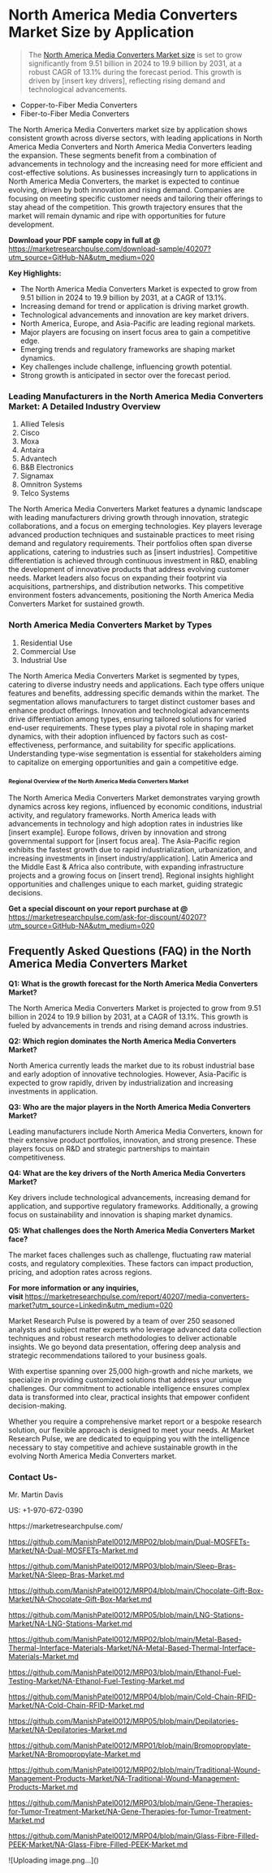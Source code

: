 <h1>North America Media Converters Market&nbsp;Size by Application</h1><blockquote><p>The <a href="https://marketresearchpulse.com/download-sample/40207?utm_source=GitHub-NA&amp;utm_medium=020">North America Media Converters Market size</a> is set to grow significantly from 9.51 billion in 2024 to 19.9 billion by 2031, at a robust CAGR of 13.1% during the forecast period. This growth is driven by [insert key drivers], reflecting rising demand and technological advancements.</p></blockquote><ul><li>Copper-to-Fiber Media Converters <li> Fiber-to-Fiber Media Converters</li></ul><p>The North America Media Converters market size by application shows consistent growth across diverse sectors, with leading applications in North America Media Converters and North America Media Converters leading the expansion. These segments benefit from a combination of advancements in technology and the increasing need for more efficient and cost-effective solutions. As businesses increasingly turn to applications in North America Media Converters, the market is expected to continue evolving, driven by both innovation and rising demand. Companies are focusing on meeting specific customer needs and tailoring their offerings to stay ahead of the competition. This growth trajectory ensures that the market will remain dynamic and ripe with opportunities for future development.</p><p><strong>Download your PDF sample copy in full at @ </strong><a href="https://marketresearchpulse.com/download-sample/40207?utm_source=GitHub-NA&amp;utm_medium=020">https://marketresearchpulse.com/download-sample/40207?utm_source=GitHub-NA&amp;utm_medium=020</a></p><p><strong>Key Highlights: </strong></p><ul><li>The North America Media Converters Market is expected to grow from 9.51 billion in 2024 to 19.9 billion by 2031, at a CAGR of 13.1%.</li><li>Increasing demand for trend or application is driving market growth.</li><li>Technological advancements and innovation are key market drivers.</li><li>North America, Europe, and Asia-Pacific are leading regional markets.</li><li>Major players are focusing on insert focus area to gain a competitive edge.</li><li>Emerging trends and regulatory frameworks are shaping market dynamics.</li><li>Key challenges include challenge, influencing growth potential.</li><li>Strong growth is anticipated in sector over the forecast period.</li></ul><h3>Leading Manufacturers in the North America Media Converters Market: A Detailed Industry Overview</h3><ol><li>Allied Telesis</li><li>Cisco</li><li>Moxa</li><li>Antaira</li><li>Advantech</li><li>B&B Electronics</li><li>Signamax</li><li>Omnitron Systems</li><li>Telco Systems</li></ol><div class="flex max-w-full flex-col flex-grow"><div class="min-h-8 text-message flex w-full flex-col items-end gap-2 whitespace-normal break-words [.text-message+&amp;]:mt-5" dir="auto" data-message-author-role="assistant" data-message-id="fd8432e4-4910-450d-b182-61b7bfb0a01f" data-message-model-slug="gpt-4o"><div class="flex w-full flex-col gap-1 empty:hidden first:pt-[3px]"><div class="markdown prose w-full break-words dark:prose-invert light"><p>The North America Media Converters Market features a dynamic landscape with leading manufacturers driving growth through innovation, strategic collaborations, and a focus on emerging technologies. Key players leverage advanced production techniques and sustainable practices to meet rising demand and regulatory requirements. Their portfolios often span diverse applications, catering to industries such as [insert industries]. Competitive differentiation is achieved through continuous investment in R&amp;D, enabling the development of innovative products that address evolving customer needs. Market leaders also focus on expanding their footprint via acquisitions, partnerships, and distribution networks. This competitive environment fosters advancements, positioning the North America Media Converters Market for sustained growth.</p></div></div></div></div><h3>North America Media Converters Market by Types</h3><ol><li>Residential Use <li> Commercial Use <li> Industrial Use</li></ol><div class="flex max-w-full flex-col flex-grow"><div class="min-h-8 text-message flex w-full flex-col items-end gap-2 whitespace-normal break-words [.text-message+&amp;]:mt-5" dir="auto" data-message-author-role="assistant" data-message-id="084470be-0bb7-4664-bddf-5156b4f41249" data-message-model-slug="gpt-4o-mini"><div class="flex w-full flex-col gap-1 empty:hidden first:pt-[3px]"><div class="markdown prose w-full break-words dark:prose-invert light"><p>The North America Media Converters Market is segmented by types, catering to diverse industry needs and applications. Each type offers unique features and benefits, addressing specific demands within the market. The segmentation allows manufacturers to target distinct customer bases and enhance product offerings. Innovation and technological advancements drive differentiation among types, ensuring tailored solutions for varied end-user requirements. These types play a pivotal role in shaping market dynamics, with their adoption influenced by factors such as cost-effectiveness, performance, and suitability for specific applications. Understanding type-wise segmentation is essential for stakeholders aiming to capitalize on emerging opportunities and gain a competitive edge.</p></div></div></div></div><h3><span style="font-size: 11px;">Regional Overview of the North America Media Converters Market</span></h3><div class="flex max-w-full flex-col flex-grow"><div class="min-h-8 text-message flex w-full flex-col items-end gap-2 whitespace-normal break-words [.text-message+&amp;]:mt-5" dir="auto" data-message-author-role="assistant" data-message-id="e9038762-ce64-4e30-91c9-9bd413514231" data-message-model-slug="gpt-4o-mini"><div class="flex w-full flex-col gap-1 empty:hidden first:pt-[3px]"><div class="markdown prose w-full break-words dark:prose-invert light"><p>The North America Media Converters Market demonstrates varying growth dynamics across key regions, influenced by economic conditions, industrial activity, and regulatory frameworks. North America leads with advancements in technology and high adoption rates in industries like [insert example]. Europe follows, driven by innovation and strong governmental support for [insert focus area]. The Asia-Pacific region exhibits the fastest growth due to rapid industrialization, urbanization, and increasing investments in [insert industry/application]. Latin America and the Middle East &amp; Africa also contribute, with expanding infrastructure projects and a growing focus on [insert trend]. Regional insights highlight opportunities and challenges unique to each market, guiding strategic decisions.</p></div></div></div></div><p><strong>Get a special discount on your report purchase at @ </strong><a href="https://marketresearchpulse.com/ask-for-discount/40207?utm_source=GitHub-NA&amp;utm_medium=020">https://marketresearchpulse.com/ask-for-discount/40207?utm_source=GitHub-NA&amp;utm_medium=020</a></p><h2>Frequently Asked Questions (FAQ) in the North America Media Converters Market</h2><p><strong>Q1: What is the growth forecast for the North America Media Converters Market?</strong></p><p>The North America Media Converters Market is projected to grow from 9.51 billion in 2024 to 19.9 billion by 2031, at a CAGR of 13.1%. This growth is fueled by advancements in trends and rising demand across industries.</p><p><strong>Q2: Which region dominates the North America Media Converters Market?</strong></p><p>North America currently leads the market due to its robust industrial base and early adoption of innovative technologies. However, Asia-Pacific is expected to grow rapidly, driven by industrialization and increasing investments in application.</p><p><strong>Q3: Who are the major players in the North America Media Converters Market?</strong></p><p>Leading manufacturers include North America Media Converters, known for their extensive product portfolios, innovation, and strong presence. These players focus on R&amp;D and strategic partnerships to maintain competitiveness.</p><p><strong>Q4: What are the key drivers of the North America Media Converters Market?</strong></p><p>Key drivers include technological advancements, increasing demand for application, and supportive regulatory frameworks. Additionally, a growing focus on sustainability and innovation is shaping market dynamics.</p><p><strong>Q5: What challenges does the North America Media Converters Market face?</strong></p><p>The market faces challenges such as challenge, fluctuating raw material costs, and regulatory complexities. These factors can impact production, pricing, and adoption rates across regions.</p><p><strong>For more information or any inquiries, visit&nbsp;</strong><a href="https://marketresearchpulse.com/report/40207/media-converters-market?utm_source=Linkedin&utm_medium=020">https://marketresearchpulse.com/report/40207/media-converters-market?utm_source=Linkedin&utm_medium=020</a></p><p>Market Research Pulse is powered by a team of over 250 seasoned analysts and subject matter experts who leverage advanced data collection techniques and robust research methodologies to deliver actionable insights. We go beyond data presentation, offering deep analysis and strategic recommendations tailored to your business goals.</p><p>With expertise spanning over 25,000 high-growth and niche markets, we specialize in providing customized solutions that address your unique challenges. Our commitment to actionable intelligence ensures complex data is transformed into clear, practical insights that empower confident decision-making.</p><p>Whether you require a comprehensive market report or a bespoke research solution, our flexible approach is designed to meet your needs. At Market Research Pulse, we are dedicated to equipping you with the intelligence necessary to stay competitive and achieve sustainable growth in the evolving North America Media Converters market.</p><h3><strong>Contact Us-</strong></h3><p>Mr. Martin Davis</p><p>US: +1-970-672-0390</p><p>https://marketresearchpulse.com/</p><p><a href="https://github.com/ManishPatel0012/MRP02/blob/main/Dual-MOSFETs-Market/NA-Dual-MOSFETs-Market.md">https://github.com/ManishPatel0012/MRP02/blob/main/Dual-MOSFETs-Market/NA-Dual-MOSFETs-Market.md</a></p><p><a href="https://github.com/ManishPatel0012/MRP03/blob/main/Sleep-Bras-Market/NA-Sleep-Bras-Market.md">https://github.com/ManishPatel0012/MRP03/blob/main/Sleep-Bras-Market/NA-Sleep-Bras-Market.md</a></p><p><a href="https://github.com/ManishPatel0012/MRP04/blob/main/Chocolate-Gift-Box-Market/NA-Chocolate-Gift-Box-Market.md">https://github.com/ManishPatel0012/MRP04/blob/main/Chocolate-Gift-Box-Market/NA-Chocolate-Gift-Box-Market.md</a></p><p><a href="https://github.com/ManishPatel0012/MRP05/blob/main/LNG-Stations-Market/NA-LNG-Stations-Market.md">https://github.com/ManishPatel0012/MRP05/blob/main/LNG-Stations-Market/NA-LNG-Stations-Market.md</a></p><p><a href="https://github.com/ManishPatel0012/MRP02/blob/main/Metal-Based-Thermal-Interface-Materials-Market/NA-Metal-Based-Thermal-Interface-Materials-Market.md">https://github.com/ManishPatel0012/MRP02/blob/main/Metal-Based-Thermal-Interface-Materials-Market/NA-Metal-Based-Thermal-Interface-Materials-Market.md</a></p><p><a href="https://github.com/ManishPatel0012/MRP03/blob/main/Ethanol-Fuel-Testing-Market/NA-Ethanol-Fuel-Testing-Market.md">https://github.com/ManishPatel0012/MRP03/blob/main/Ethanol-Fuel-Testing-Market/NA-Ethanol-Fuel-Testing-Market.md</a></p><p><a href="https://github.com/ManishPatel0012/MRP04/blob/main/Cold-Chain-RFID-Market/NA-Cold-Chain-RFID-Market.md">https://github.com/ManishPatel0012/MRP04/blob/main/Cold-Chain-RFID-Market/NA-Cold-Chain-RFID-Market.md</a></p><p><a href="https://github.com/ManishPatel0012/MRP05/blob/main/Depilatories-Market/NA-Depilatories-Market.md">https://github.com/ManishPatel0012/MRP05/blob/main/Depilatories-Market/NA-Depilatories-Market.md</a></p><p><a href="https://github.com/ManishPatel0012/MRP01/blob/main/Bromopropylate-Market/NA-Bromopropylate-Market.md">https://github.com/ManishPatel0012/MRP01/blob/main/Bromopropylate-Market/NA-Bromopropylate-Market.md</a></p><p><a href="https://github.com/ManishPatel0012/MRP02/blob/main/Traditional-Wound-Management-Products-Market/NA-Traditional-Wound-Management-Products-Market.md">https://github.com/ManishPatel0012/MRP02/blob/main/Traditional-Wound-Management-Products-Market/NA-Traditional-Wound-Management-Products-Market.md</a></p><p><a href="https://github.com/ManishPatel0012/MRP03/blob/main/Gene-Therapies-for-Tumor-Treatment-Market/NA-Gene-Therapies-for-Tumor-Treatment-Market.md">https://github.com/ManishPatel0012/MRP03/blob/main/Gene-Therapies-for-Tumor-Treatment-Market/NA-Gene-Therapies-for-Tumor-Treatment-Market.md</a></p><p><a href="https://github.com/ManishPatel0012/MRP04/blob/main/Glass-Fibre-Filled-PEEK-Market/NA-Glass-Fibre-Filled-PEEK-Market.md">https://github.com/ManishPatel0012/MRP04/blob/main/Glass-Fibre-Filled-PEEK-Market/NA-Glass-Fibre-Filled-PEEK-Market.md</a></p>
![Uploading image.png…]()
